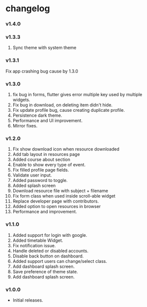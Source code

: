 # changelog

### v1.4.0

### v1.3.3
1. Sync theme with system theme

### v1.3.1
Fix app crashing bug cause by 1.3.0

### v1.3.0
1. fix bug in forms, flutter gives error multiple key used by multiple widgets.
2. Fix bug in download, on deleting item didn't hide.
3. Fix update profile bug, cause creating duplicate profile.
4. Persistence dark theme.
5. Performance and UI improvement.
6. Mirror fixes.

### v1.2.0
1. Fix show download icon when resource downloaded 
2.  Add tab layout in resources page 
3. Added course about section 
4. Enable to show every type of event. 
5. Fix filled profile page fields. 
6. Validate user input. 
7. Added password to toggle.
8. Added splash screen 
9. Download resource file with subject + filename 
10. Fix form class when used inside scroll-able widget 
11. Replace developer page with contributors. 
12. Added option to open resources in browser 
13. Performance and improvement.

### v1.1.0
1. Added support for login with google. 
2. Added timetable Widget. 
3. Fix notification issue. 
4. Handle deleted or disabled accounts. 
5. Disable back button on dashboard. 
6. Added support users can change/select class. 
7. Add dashboard splash screen. 
8. Save preference of theme state. 
9. Add dashboard splash screen.
 
### v1.0.0
- Initial releases.
